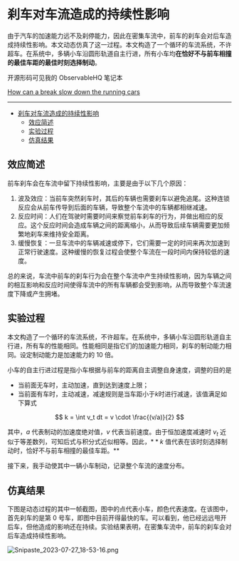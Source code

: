# 刹车对车流造成的持续性影响

由于汽车的加速能力远不及刹停能力，因此在密集车流中，前车的刹车会对后车造成持续性影响。本文动态仿真了这一过程。本文构造了一个循环的车流系统，不许超车。在系统中，多辆小车沿圆形轨道自主行进，所有小车均**在恰好不与前车相撞的最佳车距的最佳时刻选择制动**。

开源形码可见我的 ObservableHQ 笔记本

[How can a break slow down the running cars](https://observablehq.com/@listenzcc/how-can-a-break-slow-down-the-running-cars)

---
- [刹车对车流造成的持续性影响](#刹车对车流造成的持续性影响)
  - [效应简述](#效应简述)
  - [实验过程](#实验过程)
  - [仿真结果](#仿真结果)


## 效应简述

前车刹车会在车流中留下持续性影响，主要是由于以下几个原因：

1. 波及效应：当前车突然刹车时，其后的车辆也需要刹车以避免追尾。这种连锁反应会从前车传导到后面的车辆，导致整个车流中的车辆都相继减速。
2. 反应时间：人们在驾驶时需要时间来察觉前车刹车的行为，并做出相应的反应。这个反应时间会造成车辆之间的距离缩小，从而导致后续车辆需要更加频繁地刹车来维持安全距离。
3. 缓慢恢复：一旦车流中的车辆减速或停下，它们需要一定的时间来再次加速到正常行驶速度。这种缓慢的恢复过程会使整个车流在一段时间内保持较低的速度。

总的来说，车流中前车的刹车行为会在整个车流中产生持续性影响，因为车辆之间的相互影响和反应时间使得车流中的所有车辆都会受到影响，从而导致整个车流速度下降或产生拥堵。

## 实验过程

本文构造了一个循环的车流系统，不许超车。在系统中，多辆小车沿圆形轨道自主行进，所有车的性能相同。性能相同是指它们的加速能力相同，刹车的制动能力相同。设定制动能力是加速能力的 $10$ 倍。

小车的自主行进过程是指小车根据与前车的距离自主调整自身速度，调整的目的是

- 当前面无车时，主动加速，直到达到速度上限；
- 当前面有车时，主动减速，减速规则是当车距小于$k$时进行减速，该值满足如下算式

$$
k = \int v_t  dt = v \cdot \frac{(v/a)}{2}
$$

其中，$a$ 代表制动的加速度绝对值，$v$ 代表当前速度。由于恒加速度减速时 $v_t$ 近似于等差数列，可知后式与积分式近似相等。因此，$**k$ 值代表在该时刻选择制动时，恰好不与前车相撞的最佳车距。**

接下来，我手动使其中一辆小车制动，记录整个车流的速度分布。

## 仿真结果

下图是动态过程的其中一帧截图，图中的点代表小车，颜色代表速度。在该图中，首先刹车的是第 0 号车，即图中目前开得最快的车。可以看到，他已经远远甩开后车，但他造成的影响还在持续。实验结果表明，在密集车流中，前车的刹车会对后车造成持续性影响。

![Snipaste_2023-07-27_18-53-16.png](%E5%88%B9%E8%BD%A6%E5%AF%B9%E8%BD%A6%E6%B5%81%E9%80%A0%E6%88%90%E7%9A%84%E6%8C%81%E7%BB%AD%E6%80%A7%E5%BD%B1%E5%93%8D%20fa942c90a9dd4eb9952ea4ba6b5351e0/Snipaste_2023-07-27_18-53-16.png)